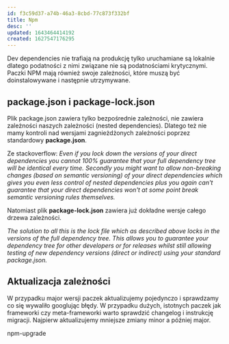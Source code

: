 ```yaml
---
id: f3c59d37-a74b-46a3-8cbd-77c873f332bf
title: Npm
desc: ''
updated: 1643464414192
created: 1627547176295
---
```


Dev dependencies nie trafiają na produkcję tylko uruchamiane są lokalnie dlatego podatności z nimi związane nie są podatnościami krytycznymi. Paczki NPM mają również swoje zależności, które muszą być doinstalowywane i następnie utrzymywane.

## package.json i package-lock.json

Plik package.json zawiera tylko bezpośrednie zależności, nie zawiera zależności naszych zależności (nested dependencies). Dlatego też nie mamy kontroli nad wersjami zagnieżdżonych zależności poprzez standardowy **package.json**.

Ze stackoverflow:
_Even if you lock down the versions of your direct dependencies you cannot 100% guarantee that your full dependency tree will be identical every time. Secondly you might want to allow non-breaking changes (based on semantic versioning) of your direct dependencies which gives you even less control of nested dependencies plus you again can't guarantee that your direct dependencies won't at some point break semantic versioning rules themselves._

Natomiast plik **package-lock.json** zawiera już dokładne wersje całego drzewa zależności.

_The solution to all this is the lock file which as described above locks in the versions of the full dependency tree. This allows you to guarantee your dependency tree for other developers or for releases whilst still allowing testing of new dependency versions (direct or indirect) using your standard package.json._

## Aktualizacja zależności

W przypadku major wersji paczek aktualizujemy pojedynczo i sprawdzamy co się wywaliło googlując błędy. W przypadku dużych, istotnych paczek jak frameworki czy meta-frameworki warto sprawdzić changelog i instrukcję migracji. Najpierw aktualizujemy mniejsze zmiany minor a później major.

npm-upgrade

